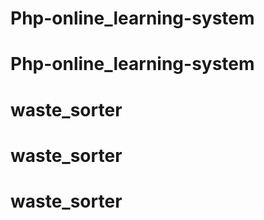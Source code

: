 # Php-online_learning-system
# Php-online_learning-system
# waste_sorter
# waste_sorter
# waste_sorter
